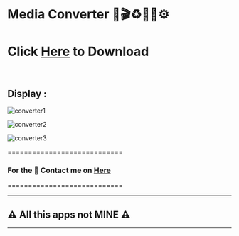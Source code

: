 # Media Converter 🔧🎬♻️🎵🎤⚙️


# Click [Here](https://drive.google.com/file/d/1_EHFeiBL5DquM_zgaOv6ldeTbAkeDe24/view?usp=sharing) to Download
</br>


## Display :
![converter1](https://user-images.githubusercontent.com/73746365/156140677-67a9e56b-9bc2-48cb-a168-7df74902467c.JPG)

![converter2](https://user-images.githubusercontent.com/73746365/156140700-8805ede5-8cd4-4408-bcfa-90e2dac315e1.JPG)

![converter3](https://user-images.githubusercontent.com/73746365/156140710-f4831e8e-39ca-45ed-b1ff-d893c8bc0cdb.JPG)


============================
### For the 🔐 Contact me on [Here](https://vfvrizky.my.id)
============================

--------------------------------
## ⚠️ All this apps not MINE ⚠️
--------------------------------
